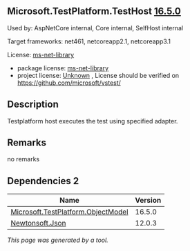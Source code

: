 Microsoft.TestPlatform.TestHost [16.5.0](https://www.nuget.org/packages/Microsoft.TestPlatform.TestHost/16.5.0)
--------------------

Used by: AspNetCore internal, Core internal, SelfHost internal

Target frameworks: net461, netcoreapp2.1, netcoreapp3.1

License: [ms-net-library](../../../../licenses/ms-net-library) 

- package license: [ms-net-library](http://www.microsoft.com/web/webpi/eula/net_library_eula_enu.htm) 
- project license: [Unknown](https://github.com/microsoft/vstest/) , License should be verified on https://github.com/microsoft/vstest/

Description
-----------
Testplatform host executes the test using specified adapter.

Remarks
-----------
no remarks


Dependencies 2
-----------

|Name|Version|
|----------|:----|
|[Microsoft.TestPlatform.ObjectModel](../../../../packages/nuget.org/microsoft.testplatform.objectmodel/16.5.0)|16.5.0|
|[Newtonsoft.Json](../../../../packages/nuget.org/newtonsoft.json/12.0.3)|12.0.3|

*This page was generated by a tool.*